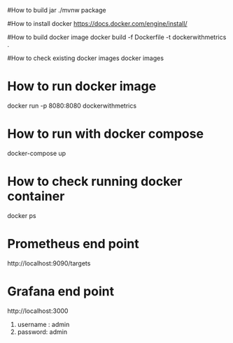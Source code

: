 #How to build jar 
./mvnw package 

#How to install docker 
https://docs.docker.com/engine/install/

#How to build docker image
docker build -f Dockerfile -t dockerwithmetrics .

#How to check existing docker images 
docker images

# How to run docker image
docker run -p 8080:8080 dockerwithmetrics

# How to run with docker compose 
docker-compose up

# How to check running docker container 
docker ps 

# Prometheus end point 
http://localhost:9090/targets

# Grafana end point 
http://localhost:3000
1. username : admin 
1. password: admin

